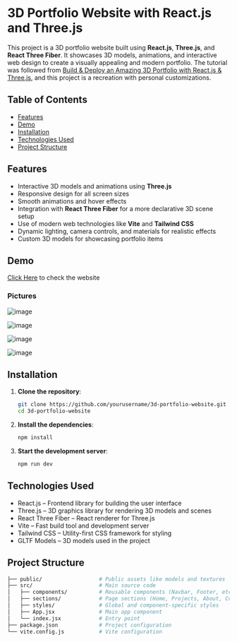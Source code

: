 # 3D Portfolio Website with React.js and Three.js

This project is a 3D portfolio website built using **React.js**, **Three.js**, and **React Three Fiber**. It showcases 3D models, animations, and interactive web design to create a visually appealing and modern portfolio. The tutorial was followed from [Build & Deploy an Amazing 3D Portfolio with React.js & Three.js](https://www.youtube.com/), and this project is a recreation with personal customizations.

## Table of Contents
- [Features](#features)
- [Demo](#demo)
- [Installation](#installation)
- [Technologies Used](#technologies-used)
- [Project Structure](#project-structure)

## Features
- Interactive 3D models and animations using **Three.js**
- Responsive design for all screen sizes
- Smooth animations and hover effects
- Integration with **React Three Fiber** for a more declarative 3D scene setup
- Use of modern web technologies like **Vite** and **Tailwind CSS**
- Dynamic lighting, camera controls, and materials for realistic effects
- Custom 3D models for showcasing portfolio items

## Demo
[Click Here](https://portfolio-3d-trananh.netlify.app/) to check the website

### Pictures

![image](https://github.com/user-attachments/assets/b8dad78c-aff1-42e9-83f7-9a79a08605d7)

![image](https://github.com/user-attachments/assets/ecb77429-cea3-4bdd-981d-de6e4d89627e)

![image](https://github.com/user-attachments/assets/991f9d7b-d654-4b4d-85a2-40c2f9a901e2)

![image](https://github.com/user-attachments/assets/c72692d7-7808-4352-95c9-45b1a03d8a95)


## Installation

1. **Clone the repository**:
   ```bash
   git clone https://github.com/yourusername/3d-portfolio-website.git
   cd 3d-portfolio-website
2. **Install the dependencies**:
   ```bash
   npm install
3. **Start the development server**:
    ```bash
   npm run dev
    
## Technologies Used
- React.js – Frontend library for building the user interface
- Three.js – 3D graphics library for rendering 3D models and scenes
- React Three Fiber – React renderer for Three.js
- Vite – Fast build tool and development server
- Tailwind CSS – Utility-first CSS framework for styling
- GLTF Models – 3D models used in the project

## Project Structure
```bash
├── public/                  # Public assets like models and textures
├── src/                     # Main source code
│   ├── components/          # Reusable components (Navbar, Footer, etc.)
│   ├── sections/            # Page sections (Home, Projects, About, Contact)
│   ├── styles/              # Global and component-specific styles
│   ├── App.jsx              # Main app component
│   └── index.jsx            # Entry point
├── package.json             # Project configuration
└── vite.config.js           # Vite configuration

